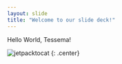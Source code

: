 ```yaml
---
layout: slide
title: "Welcome to our slide deck!"
---
```


Hello World, Tessema!

![jetpacktocat](https://octodex.github.com/images/jetpacktocat.png)
{: .center}
